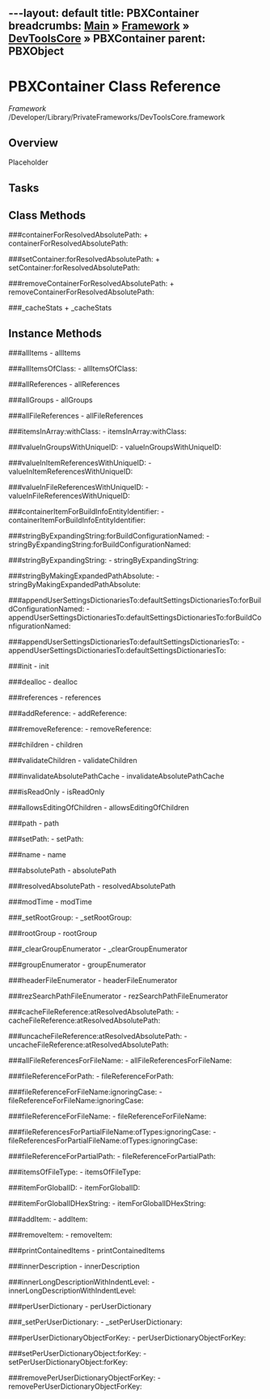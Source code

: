 ---layout: default
title: PBXContainer
breadcrumbs: <a href="/index.html">Main</a> &raquo; <a href="/Frameworks.html">Framework</a> &raquo; <a href="/Frameworks/DevToolsCore.html">DevToolsCore</a> &raquo; PBXContainer
parent: PBXObject 
---
# PBXContainer Class Reference

*Framework* /Developer/Library/PrivateFrameworks/DevToolsCore.framework

## Overview

Placeholder

## Tasks

## Class Methods

<a name="+containerForResolvedAbsolutePath:"></a>
###containerForResolvedAbsolutePath:
    + containerForResolvedAbsolutePath:

<a name="+setContainer:forResolvedAbsolutePath:"></a>
###setContainer:forResolvedAbsolutePath:
    + setContainer:forResolvedAbsolutePath:

<a name="+removeContainerForResolvedAbsolutePath:"></a>
###removeContainerForResolvedAbsolutePath:
    + removeContainerForResolvedAbsolutePath:

<a name="+_cacheStats"></a>
###_cacheStats
    + _cacheStats

## Instance Methods

<a name="-allItems"></a>
###allItems
    - allItems

<a name="-allItemsOfClass:"></a>
###allItemsOfClass:
    - allItemsOfClass:

<a name="-allReferences"></a>
###allReferences
    - allReferences

<a name="-allGroups"></a>
###allGroups
    - allGroups

<a name="-allFileReferences"></a>
###allFileReferences
    - allFileReferences

<a name="-itemsInArray:withClass:"></a>
###itemsInArray:withClass:
    - itemsInArray:withClass:

<a name="-valueInGroupsWithUniqueID:"></a>
###valueInGroupsWithUniqueID:
    - valueInGroupsWithUniqueID:

<a name="-valueInItemReferencesWithUniqueID:"></a>
###valueInItemReferencesWithUniqueID:
    - valueInItemReferencesWithUniqueID:

<a name="-valueInFileReferencesWithUniqueID:"></a>
###valueInFileReferencesWithUniqueID:
    - valueInFileReferencesWithUniqueID:

<a name="-containerItemForBuildInfoEntityIdentifier:"></a>
###containerItemForBuildInfoEntityIdentifier:
    - containerItemForBuildInfoEntityIdentifier:

<a name="-stringByExpandingString:forBuildConfigurationNamed:"></a>
###stringByExpandingString:forBuildConfigurationNamed:
    - stringByExpandingString:forBuildConfigurationNamed:

<a name="-stringByExpandingString:"></a>
###stringByExpandingString:
    - stringByExpandingString:

<a name="-stringByMakingExpandedPathAbsolute:"></a>
###stringByMakingExpandedPathAbsolute:
    - stringByMakingExpandedPathAbsolute:

<a name="-appendUserSettingsDictionariesTo:defaultSettingsDictionariesTo:forBuildConfigurationNamed:"></a>
###appendUserSettingsDictionariesTo:defaultSettingsDictionariesTo:forBuildConfigurationNamed:
    - appendUserSettingsDictionariesTo:defaultSettingsDictionariesTo:forBuildConfigurationNamed:

<a name="-appendUserSettingsDictionariesTo:defaultSettingsDictionariesTo:"></a>
###appendUserSettingsDictionariesTo:defaultSettingsDictionariesTo:
    - appendUserSettingsDictionariesTo:defaultSettingsDictionariesTo:

<a name="-init"></a>
###init
    - init

<a name="-dealloc"></a>
###dealloc
    - dealloc

<a name="-references"></a>
###references
    - references

<a name="-addReference:"></a>
###addReference:
    - addReference:

<a name="-removeReference:"></a>
###removeReference:
    - removeReference:

<a name="-children"></a>
###children
    - children

<a name="-validateChildren"></a>
###validateChildren
    - validateChildren

<a name="-invalidateAbsolutePathCache"></a>
###invalidateAbsolutePathCache
    - invalidateAbsolutePathCache

<a name="-isReadOnly"></a>
###isReadOnly
    - isReadOnly

<a name="-allowsEditingOfChildren"></a>
###allowsEditingOfChildren
    - allowsEditingOfChildren

<a name="-path"></a>
###path
    - path

<a name="-setPath:"></a>
###setPath:
    - setPath:

<a name="-name"></a>
###name
    - name

<a name="-absolutePath"></a>
###absolutePath
    - absolutePath

<a name="-resolvedAbsolutePath"></a>
###resolvedAbsolutePath
    - resolvedAbsolutePath

<a name="-modTime"></a>
###modTime
    - modTime

<a name="-_setRootGroup:"></a>
###_setRootGroup:
    - _setRootGroup:

<a name="-rootGroup"></a>
###rootGroup
    - rootGroup

<a name="-_clearGroupEnumerator"></a>
###_clearGroupEnumerator
    - _clearGroupEnumerator

<a name="-groupEnumerator"></a>
###groupEnumerator
    - groupEnumerator

<a name="-headerFileEnumerator"></a>
###headerFileEnumerator
    - headerFileEnumerator

<a name="-rezSearchPathFileEnumerator"></a>
###rezSearchPathFileEnumerator
    - rezSearchPathFileEnumerator

<a name="-cacheFileReference:atResolvedAbsolutePath:"></a>
###cacheFileReference:atResolvedAbsolutePath:
    - cacheFileReference:atResolvedAbsolutePath:

<a name="-uncacheFileReference:atResolvedAbsolutePath:"></a>
###uncacheFileReference:atResolvedAbsolutePath:
    - uncacheFileReference:atResolvedAbsolutePath:

<a name="-allFileReferencesForFileName:"></a>
###allFileReferencesForFileName:
    - allFileReferencesForFileName:

<a name="-fileReferenceForPath:"></a>
###fileReferenceForPath:
    - fileReferenceForPath:

<a name="-fileReferenceForFileName:ignoringCase:"></a>
###fileReferenceForFileName:ignoringCase:
    - fileReferenceForFileName:ignoringCase:

<a name="-fileReferenceForFileName:"></a>
###fileReferenceForFileName:
    - fileReferenceForFileName:

<a name="-fileReferencesForPartialFileName:ofTypes:ignoringCase:"></a>
###fileReferencesForPartialFileName:ofTypes:ignoringCase:
    - fileReferencesForPartialFileName:ofTypes:ignoringCase:

<a name="-fileReferenceForPartialPath:"></a>
###fileReferenceForPartialPath:
    - fileReferenceForPartialPath:

<a name="-itemsOfFileType:"></a>
###itemsOfFileType:
    - itemsOfFileType:

<a name="-itemForGlobalID:"></a>
###itemForGlobalID:
    - itemForGlobalID:

<a name="-itemForGlobalIDHexString:"></a>
###itemForGlobalIDHexString:
    - itemForGlobalIDHexString:

<a name="-addItem:"></a>
###addItem:
    - addItem:

<a name="-removeItem:"></a>
###removeItem:
    - removeItem:

<a name="-printContainedItems"></a>
###printContainedItems
    - printContainedItems

<a name="-innerDescription"></a>
###innerDescription
    - innerDescription

<a name="-innerLongDescriptionWithIndentLevel:"></a>
###innerLongDescriptionWithIndentLevel:
    - innerLongDescriptionWithIndentLevel:

<a name="-perUserDictionary"></a>
###perUserDictionary
    - perUserDictionary

<a name="-_setPerUserDictionary:"></a>
###_setPerUserDictionary:
    - _setPerUserDictionary:

<a name="-perUserDictionaryObjectForKey:"></a>
###perUserDictionaryObjectForKey:
    - perUserDictionaryObjectForKey:

<a name="-setPerUserDictionaryObject:forKey:"></a>
###setPerUserDictionaryObject:forKey:
    - setPerUserDictionaryObject:forKey:

<a name="-removePerUserDictionaryObjectForKey:"></a>
###removePerUserDictionaryObjectForKey:
    - removePerUserDictionaryObjectForKey:

